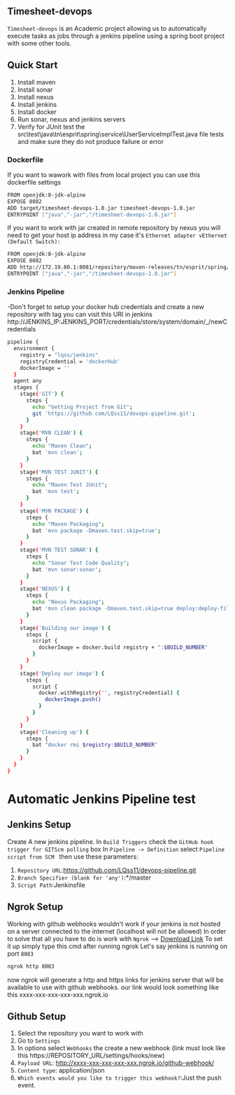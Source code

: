 ## Timesheet-devops
`Timesheet-devops` is an Academic project allowing us to automatically execute tasks as jobs through a jenkins pipeline using a spring boot project with some other tools.
## Quick Start
 1. Install maven
 1. Install sonar
 1. Install nexus
 1. Install jenkins
 1. Install docker
 1. Run sonar, nexus and jenkins servers
 1. Verify for JUnit test the src\test\java\tn\esprit\spring\service\UserServiceImplTest.java file tests and make sure they do not produce failure or error

### Dockerfile

If you want to wawork  with files from local project you can use this dockerfile settings

```sh
FROM openjdk:8-jdk-alpine
EXPOSE 8082
ADD target/timesheet-devops-1.0.jar timesheet-devops-1.0.jar
ENTRYPOINT ["java","-jar","/timesheet-devops-1.0.jar"]

```
If you want to work with jar created in remote repository by nexus you will need to get your host  ip address 
in my case it's `Ethernet adapter vEthernet (Default Switch):`

```sh
FROM openjdk:8-jdk-alpine
EXPOSE 8082
ADD http://172.19.80.1:8081/repository/maven-releases/tn/esprit/spring/timesheet-devops/1.0/timesheet-devops-1.0.jar timesheet-devops-1.0.jar
ENTRYPOINT ["java","-jar","/timesheet-devops-1.0.jar"]

```

### Jenkins Pipeline
-Don't forget to setup your docker hub credentials and create a new repository with tag you can visit this URI in jenkins http://JENKINS_IP:JENKINS_PORT/credentials/store/system/domain/_/newCredentials
```sh
pipeline {
  environment {
    registry = "lqss/jenkins"
    registryCredential = 'dockerHub'
    dockerImage = ''
  }    
  agent any
  stages {
    stage('GIT') {
      steps {
        echo "Getting Project from Git";
        git 'https://github.com/LQss11/devops-pipeline.git';
      }
    }
    stage('MVN CLEAN') {
      steps {
        echo "Maven Clean";
        bat 'mvn clean';
      }
    }
    stage('MVN TEST JUNIT') {
      steps {
        echo "Maven Test JUnit";
        bat 'mvn test';
      }
    }
    stage('MVN PACKAGE') {
      steps {
        echo "Maven Packaging";
        bat 'mvn package -Dmaven.test.skip=true';
      }
    }
    stage('MVN TEST SONAR') {
      steps {
        echo "Sonar Test Code Quality";
        bat 'mvn sonar:sonar';
      }
    }    
    stage('NEXUS') {
      steps {
        echo "Nexus Packaging";
        bat 'mvn clean package -Dmaven.test.skip=true deploy:deploy-file -DgroupId=tn.esprit.spring -DartifactId=timesheet-devops -Dversion=1.0 -DgeneratePom=true -Dpackaging=jar  -DrepositoryId=deploymentRepo -Durl=http://localhost:8081/repository/maven-releases/ -Dfile=target/timesheet-devops-1.0.jar';
      }
    }    
    stage('Building our image') {
      steps {
        script {
          dockerImage = docker.build registry + ":$BUILD_NUMBER"
        }
      }
    }
    stage('Deploy our image') {
      steps {
        script {
          docker.withRegistry('', registryCredential) {
            dockerImage.push()
          }
        }
      }
    }
    stage('Cleaning up') {
      steps {
        bat "docker rmi $registry:$BUILD_NUMBER"
      }
    }        
  }
}

```


# Automatic Jenkins Pipeline test

## Jenkins Setup
Create A new jenkins pipeline.
In `Build Triggers` check the `GitHub hook trigger for GITScm polling` box
In `Pipeline -> Definition` select `Pipeline script from SCM ` then use these parameters:
  1. `Repository URL`:https://github.com/LQss11/devops-pipeline.git
  1. `Branch Specifier (blank for 'any')`:*/master
  1. `Script Path`:Jenkinsfile
## Ngrok Setup 
Working with github webhooks wouldn't work if your jenkins is not hosted on a server connected to the internet (localhost will not be allowed)
In order to solve that all you have to do is work with `Ngrok` --> [Download Link](https://ngrok.com/download)
To set it up simply type this cmd after running ngrok
Let's say jenkins is running on port `8083`
 
```sh
ngrok http 8083
```
now ngrok will generate a http and https links for jenkins server that will be available to use with github webhooks.
our link would look something like this xxxx-xxx-xxx-xxx-xxx.ngrok.io
## Github Setup
  1. Select the repository you want to work with
  1. Go to `Settings`
  1. In options select `Webhooks` the create a new webhook (link must look like this https://REPOSITORY_URL/settings/hooks/new)
  1. `Payload URL`: http://xxxx-xxx-xxx-xxx-xxx.ngrok.io/github-webhook/ 
  1. `Content type`: application/json
  1. `Which events would you like to trigger this webhook?`:Just the push event. 


